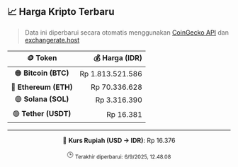 

<!-- HARGA_KRIPTO -->
## 📈 Harga Kripto Terbaru

> Data ini diperbarui secara otomatis menggunakan [CoinGecko API](https://www.coingecko.com/) dan [exchangerate.host](https://exchangerate.host/)

<div align="center">

| 🪙 Token | 💰 Harga (IDR) |
|:------:|---------------:|
| 🟠 **Bitcoin (BTC)**   | Rp 1.813.521.586 |
| 🔵 **Ethereum (ETH)**  | Rp 70.336.628 |
| 🟣 **Solana (SOL)**    | Rp 3.316.390 |
| 🟢 **Tether (USDT)**   | Rp 16.381 |

---

💱 **Kurs Rupiah (USD → IDR)**: Rp 16.376

🕒 <sub>Terakhir diperbarui: 6/9/2025, 12.48.08</sub>

</div>
<!-- /HARGA_KRIPTO -->